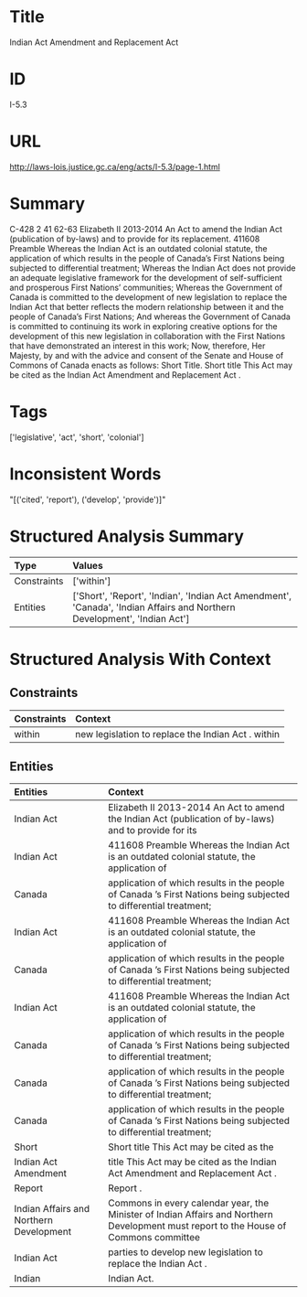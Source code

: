 # Title
Indian Act Amendment and Replacement Act


# ID
I-5.3

# URL
http://laws-lois.justice.gc.ca/eng/acts/I-5.3/page-1.html


# Summary
C-428 2 41 62-63 Elizabeth II 2013-2014 An Act to amend the Indian Act (publication of by-laws) and to provide for its replacement.
411608 Preamble Whereas the  Indian Act  is an outdated colonial statute, the application of which results in the people of Canada’s First Nations being subjected to differential treatment; Whereas the  Indian Act  does not provide an adequate legislative framework for the development of self-sufficient and prosperous First Nations’ communities; Whereas the Government of Canada is committed to the development of new legislation to replace the  Indian Act  that better reflects the modern relationship between it and the people of Canada’s First Nations; And whereas the Government of Canada is committed to continuing its work in exploring creative options for the development of this new legislation in collaboration with the First Nations that have demonstrated an interest in this work; Now, therefore, Her Majesty, by and with the advice and consent of the Senate and House of Commons of Canada enacts as follows: Short Title.
Short title This Act may be cited as the  Indian Act Amendment and Replacement Act .


# Tags
['legislative', 'act', 'short', 'colonial']


# Inconsistent Words
"[('cited', 'report'), ('develop', 'provide')]"


# Structured Analysis Summary
| Type        | Values                                                                                                                   |
|:------------|:-------------------------------------------------------------------------------------------------------------------------|
| Constraints | ['within']                                                                                                               |
| Entities    | ['Short', 'Report', 'Indian', 'Indian Act Amendment', 'Canada', 'Indian Affairs and Northern Development', 'Indian Act'] |


# Structured Analysis With Context
 


## Constraints
| Constraints   | Context                                            |
|:--------------|:---------------------------------------------------|
| within        | new legislation to replace the Indian Act . within |


## Entities
| Entities                                | Context                                                                                                                               |
|:----------------------------------------|:--------------------------------------------------------------------------------------------------------------------------------------|
| Indian Act                              | Elizabeth II 2013-2014 An Act to amend the Indian Act (publication of by-laws) and to provide for its                                 |
| Indian Act                              | 411608 Preamble Whereas the   Indian Act is an outdated colonial statute, the application of                                          |
| Canada                                  | application of which results in the people of Canada ’s First Nations being subjected to differential treatment;                      |
| Indian Act                              | 411608 Preamble Whereas the   Indian Act is an outdated colonial statute, the application of                                          |
| Canada                                  | application of which results in the people of Canada ’s First Nations being subjected to differential treatment;                      |
| Indian Act                              | 411608 Preamble Whereas the   Indian Act is an outdated colonial statute, the application of                                          |
| Canada                                  | application of which results in the people of Canada ’s First Nations being subjected to differential treatment;                      |
| Canada                                  | application of which results in the people of Canada ’s First Nations being subjected to differential treatment;                      |
| Canada                                  | application of which results in the people of Canada ’s First Nations being subjected to differential treatment;                      |
| Short                                   | Short title This Act may be cited as the                                                                                              |
| Indian Act Amendment                    | title This Act may be cited as the Indian Act Amendment  and Replacement Act .                                                        |
| Report                                  | Report .                                                                                                                              |
| Indian Affairs and Northern Development | Commons in every calendar year, the Minister of Indian Affairs and Northern Development must report to the House of Commons committee |
| Indian Act                              | parties to develop new legislation to replace the Indian Act  .                                                                       |
| Indian                                  | Indian  Act.                                                                                                                          |


